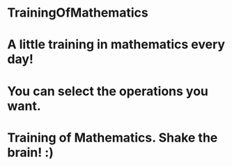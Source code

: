 # TrainingOfMathematics
#
# A little training in mathematics every day!
# You can select the operations you want.
#
# Training оf Mathematics. Shake the brain! :)